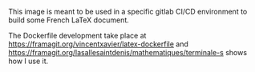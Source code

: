 This image is meant to be used in a specific gitlab CI/CD environment to build some French LaTeX document.

The Dockerfile development take place at https://framagit.org/vincentxavier/latex-dockerfile and https://framagit.org/lasallesaintdenis/mathematiques/terminale-s shows how I use it.
